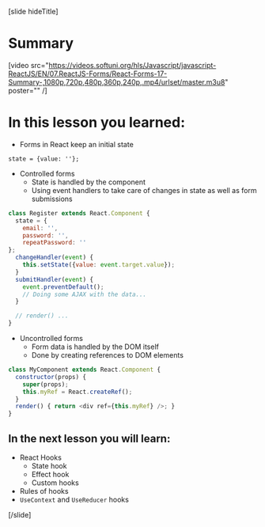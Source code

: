 [slide hideTitle]
# Summary

[video src="https://videos.softuni.org/hls/Javascript/javascript-ReactJS/EN/07.ReactJS-Forms/React-Forms-17-Summary-,1080p,720p,480p,360p,240p,.mp4/urlset/master.m3u8" poster="" /]

# In this lesson you learned:

- Forms in React keep an initial state

`state = {value: ''};`

- Controlled forms
  - State is handled by the component
  - Using event handlers to take care of changes in state as well as form submissions


```js
class Register extends React.Component {
  state = {
    email: '',
    password: '',
    repeatPassword: ''
};
  changeHandler(event) {
    this.setState({value: event.target.value});
  }
  submitHandler(event) {
    event.preventDefault();
    // Doing some AJAX with the data...
  }

  // render() ...
}

```

- Uncontrolled forms
  - Form data is handled by the DOM itself
  - Done by creating references to DOM elements


```js
class MyComponent extends React.Component {
  constructor(props) {
    super(props);
    this.myRef = React.createRef();
  }
  render() { return <div ref={this.myRef} />; }
}

```

## In the next lesson you will learn:

- React Hooks
  - State hook
  - Effect hook
  - Custom hooks
- Rules of hooks
- `UseContext` and `UseReducer` hooks

[/slide]
